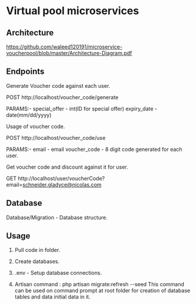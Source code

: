 # Virtual pool microservices

## Architecture

https://github.com/waleed120191/microservice-voucherpool/blob/master/Architecture-Diagram.pdf

## Endpoints

Generate Voucher code against each user.

POST http://localhost/voucher_code/generate

PARAMS:-
special_offer - int(ID for special offer)
expiry_date - date(mm/dd/yyyy)

Usage of voucher code.

POST http://localhost/voucher_code/use

PARAMS:-
email - email
voucher_code - 8 digit code generated for each user.

Get voucher code and discount against it for user.

GET http://localhost/user/voucherCode?email=schneider.gladyce@nicolas.com

## Database

Database/Migration - Database structure.

## Usage
1) Pull code in folder.
2) Create databases.
3) .env - Setup database connections.

4) Artisan command : php artisan migrate:refresh --seed
This command can be used on command prompt at root folder for creation of database tables and data initial data in it.

